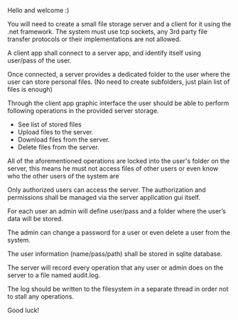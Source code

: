 
Hello and welcome :)

You will need to create a small file storage server and a client for it using the .net framework.
The system must use tcp sockets, any 3rd party file transfer protocols or their implementations are not allowed.

A client app shall connect to a server app, and identify itself using user/pass of the user.

Once connected, a server provides a dedicated folder to the user where the user can store personal files. (No need to create subfolders, just plain list of files is enough)

Through the client app graphic interface the user should be able to perform following operations in the provided server storage.

- See list of stored files
- Upload files to the server.
- Download files from the server.
- Delete files from the server.

All of the aforementioned operations are locked into the user's folder on the server, this means he must not access files of other users or even know who the other users of the system are

Only authorized users can access the server. The authorization and permissions shall be managed via the server application gui itself.

For each user an admin will define user/pass and a folder where the user’s data will be stored.

The admin can change a password for a user or even delete a user from the system.

The user information (name/pass/path) shall be stored in sqlite database.

The server will record every operation that any user or admin does on the server to a file named audit.log.

The log should be written to the filesystem in a separate thread in order not to stall any operations.

Good luck!
